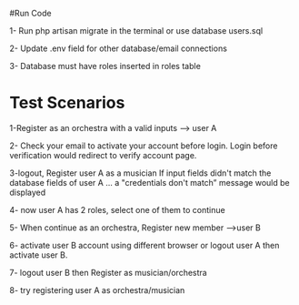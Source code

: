 #Run Code

1- Run php artisan migrate in the terminal or use database users.sql

2- Update .env field for other database/email connections

3- Database must have roles inserted in roles table

# Test Scenarios

1-Register as an orchestra with a valid inputs --> user A

2- Check your email to activate your account before login.
Login before verification would redirect to verify account page.

3-logout, Register user A as a musician
If input fields didn't match the database fields of user A ... a "credentials don't match” message would be displayed

4- now user A has 2 roles, select one of them to continue

5- When continue as an orchestra, Register new member -->user B

6- activate user B account using different browser or logout user A then activate user B.

7- logout user B then Register as musician/orchestra

8- try registering user A as orchestra/musician


